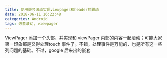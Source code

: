 ```yaml
---
title: 使用嵌套滚动实现viewpager和header的联动
date: 2018-06-11 16:22:48
categories: Android
tags: 嵌套滚动, viewpager
---
```

ViewPager 添加一个头部，并实现和 viewPager 内部的内容一起滚动；可能大家第一印象都是又得处理touch 事件了。不错，处理事件是万能的，也是所有这一些列问题的基础。不过，google 后来出的嵌套